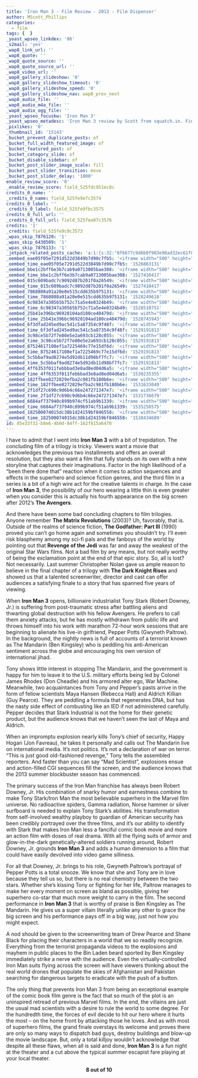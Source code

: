 ```yaml
---
title: 'Iron Man 3 - Film Review - 2013 - Film Dispenser'
author: MScott_Phillips
categories:
  - film
tags: {  }
_yoast_wpseo_linkdex: '86'
_s2mail: 'yes'
_wap8_link_url: ''
_wap8_quote: ''
_wap8_quote_source: ''
_wap8_quote_source_url: ''
_wap8_video_url: ''
_wap8_gallery_slideshow: '0'
_wap8_gallery_slideshow_timeout: '0'
_wap8_gallery_slideshow_speed: '0'
_wap8_gallery_slideshow_nav: wap8_prev_next
_wap8_audio_file: ''
_wap8_audio_m4a_file: ''
_wap8_audio_ogg_file: ''
_yoast_wpseo_focuskw: 'Iron Man 3'
_yoast_wpseo_metadesc: 'Iron Man 3 review by Scott from squatch.in. Find out how Marvel: Phase II starts off.'
_pixlikes: '0'
_thumbnail_id: '15143'
_bucket_prevent_duplicate_posts: of
_bucket_full_width_featured_image: of
_bucket_featured_post: of
_bucket_category_slide: of
_bucket_disable_sidebar: of
_bucket_post_slider_image_scale: fill
_bucket_post_slider_transition: move
_bucket_post_slider_delay: '1000'
enable_review_score: '0'
_enable_review_score: field_525fdc951ec8c
credits_0_name: ''
_credits_0_name: field_525fe9e7c3574
credits_0_label: ''
_credits_0_label: field_525fe9fbc3575
credits_0_full_url: ''
_credits_0_full_url: field_525fea07c3576
credits: '1'
_credits: field_525fe9c0c3573
_wpas_skip_7876120: '1'
_wpas_skip_6430509: '1'
_wpas_skip_7876133: '1'
_jetpack_related_posts_cache: 'a:1:{s:32:"8f6677c9d6b0f903e98ad32ec61f8deb";a:2:{s:7:"expires";i:1462847249;s:7:"payload";a:3:{i:0;a:1:{s:2:"id";i:10920;}i:1;a:1:{s:2:"id";i:17339;}i:2;a:1:{s:2:"id";i:8895;}}}}'
_oembed_eae05f05e7291d522d3849b7d90c7fb5: '<iframe width="500" height="281" src="https://www.youtube.com/embed/9teNKmm9R3k?start=3&feature=oembed" frameborder="0" allow="autoplay; encrypted-media" allowfullscreen></iframe>'
_oembed_time_eae05f05e7291d522d3849b7d90c7fb5: '1526863131'
_oembed_bbe1c2bff6e3b7cab9a0713005bae308: '<iframe width="500" height="281" src="https://www.youtube.com/embed/_DTbx7c7ez8?feature=oembed" frameborder="0" allow="autoplay; encrypted-media" allowfullscreen></iframe>'
_oembed_time_bbe1c2bff6e3b7cab9a0713005bae308: '1527410417'
_oembed_015c609badc7c9092d87b201f0a26549: '<iframe width="500" height="281" src="https://www.youtube.com/embed/dkhBDhQ4OxM?feature=oembed" frameborder="0" allow="autoplay; encrypted-media" allowfullscreen></iframe>'
_oembed_time_015c609badc7c9092d87b201f0a26549: '1527410417'
_oembed_7868808a91a20e0e515cdd635b975131: '<iframe width="500" height="281" src="https://www.youtube.com/embed/PEZ2r1YGKSA?feature=oembed" frameborder="0" allow="autoplay; encrypted-media" allowfullscreen></iframe>'
_oembed_time_7868808a91a20e0e515cdd635b975131: '1528249618'
_oembed_6c98347a30565b752c71a5e4e0324b49: '<iframe width="500" height="281" src="https://www.youtube.com/embed/FhwktRDG_aQ?feature=oembed" frameborder="0" allow="autoplay; encrypted-media" allowfullscreen></iframe>'
_oembed_time_6c98347a30565b752c71a5e4e0324b49: '1528510751'
_oembed_25b41e396bc96928104ad180ce40479d: '<iframe width="500" height="281" src="https://www.youtube.com/embed/MFWF9dU5Zc0?feature=oembed" frameborder="0" allow="autoplay; encrypted-media" allowfullscreen></iframe>'
_oembed_time_25b41e396bc96928104ad180ce40479d: '1528745943'
_oembed_6f3dfad245ed9ac541c5a87354c9f48f: '<iframe width="500" height="281" src="https://www.youtube.com/embed/rTMINaybeyE?feature=oembed" frameborder="0" allow="autoplay; encrypted-media" allowfullscreen></iframe>'
_oembed_time_6f3dfad245ed9ac541c5a87354c9f48f: '1529191813'
_oembed_3c98ce5b72f7e80e5e2a693cb128c055: '<iframe width="500" height="281" src="https://www.youtube.com/embed/j7RHHPN4gII?feature=oembed" frameborder="0" allow="autoplay; encrypted-media" allowfullscreen></iframe>'
_oembed_time_3c98ce5b72f7e80e5e2a693cb128c055: '1529191813'
_oembed_87524617108ef1a7225469c77e15df6d: '<iframe width="500" height="281" src="https://www.youtube.com/embed/bP8vCXPo-BA?feature=oembed" frameborder="0" allow="autoplay; encrypted-media" allowfullscreen></iframe>'
_oembed_time_87524617108ef1a7225469c77e15df6d: '1529191813'
_oembed_5c5bbaf9ad8274e5d92db11d98bf7fc7: '<iframe width="500" height="281" src="https://www.youtube.com/embed/yqAS2lPISa8?feature=oembed" frameborder="0" allow="autoplay; encrypted-media" allowfullscreen></iframe>'
_oembed_time_5c5bbaf9ad8274e5d92db11d98bf7fc7: '1529191813'
_oembed_4ff6353f011febbbad3e8ad8ed04d6a5: '<iframe width="500" height="281" src="https://www.youtube.com/embed/HikYI0jIAwU?feature=oembed" frameborder="0" allow="autoplay; encrypted-media" allowfullscreen></iframe>'
_oembed_time_4ff6353f011febbbad3e8ad8ed04d6a5: '1530235355'
_oembed_182ffbee8272829efba2c981fb180b6e: '<iframe width="500" height="281" src="https://www.youtube.com/embed/Seg_yBYPjG4?feature=oembed" frameborder="0" allow="autoplay; encrypted-media" allowfullscreen></iframe>'
_oembed_time_182ffbee8272829efba2c981fb180b6e: '1531633049'
_oembed_2f1df27c690c9d6b4c66e247271347e7: '<iframe width="500" height="281" src="https://www.youtube.com/embed/9XxLHyzsB_Q?feature=oembed" frameborder="0" allow="autoplay; encrypted-media" allowfullscreen></iframe>'
_oembed_time_2f1df27c690c9d6b4c66e247271347e7: '1531736679'
_oembed_6684af737940c899b974cf51ab9b1339: '<iframe width="500" height="281" src="https://www.youtube.com/embed/gp-8oB53P7k?feature=oembed" frameborder="0" allow="autoplay; encrypted-media" allowfullscreen></iframe>'
_oembed_time_6684af737940c899b974cf51ab9b1339: '1535258575'
_oembed_182500074015dc38b1d24159bf846558: '<iframe width="500" height="281" src="https://www.youtube.com/embed/USPd0vX2sdc?feature=oembed" frameborder="0" allow="autoplay; encrypted-media" allowfullscreen></iframe>'
_oembed_time_182500074015dc38b1d24159bf846558: '1538434689'
id: 85e33f32-b8e6-4b0d-84ff-162f815a6470
---
```

<p>I have to admit that I went into <b>Iron Man 3</b> with a bit of trepidation. The concluding film of a trilogy is tricky. Viewers want a movie that acknowledges the previous two installments and offers an overall resolution, but they also want a film that fully stands on its own with a new storyline that captures their imaginations. Factor in the high likelihood of a “been there done that” reaction when it comes to action sequences and effects in the superhero and science fiction genres, and the third film in a series is a bit of a high wire act for the creative talents in charge. In the case of <b>Iron Man 3</b>, the possibility of our hero wearing a little thin is even greater when you consider this is actually his fourth appearance on the big screen after 2012’s <b>The Avengers</b>.</p>
<p>And there have been some bad concluding chapters to film trilogies. Anyone remember <b>The Matrix Revolutions</b> (2003)? Uh, favorably, that is. Outside of the realms of science fiction, <b>The Godfather: Part III </b>(1990) proved you can’t go home again and sometimes you shouldn’t try. I’ll even risk blasphemy among my sci-fi pals and the fanboys of the world by pointing out that <b>Revenge of the Jedi</b> was far and away the weakest of the original Star Wars films. Not a bad film by any means, but not really worthy of being the exclamation point at the end of that epic story. So, all is lost? Not necessarily. Last summer Christopher Nolan gave us ample reason to believe in the final chapter of a trilogy with <b>The Dark Knight Rises</b> and showed us that a talented screenwriter, director and cast can offer audiences a satisfying finale to a story that has spanned five years of viewing.</p>
<p>When <b>Iron Man 3</b> opens, billionaire industrialist Tony Stark (Robert Downey, Jr.) is suffering from post-traumatic stress after battling aliens and thwarting global destruction with his fellow Avengers. He prefers to call them anxiety attacks, but he has mostly withdrawn from public life and throws himself into his work with marathon 72-hour work sessions that are beginning to alienate his live-in girlfriend, Pepper Potts (Gwyneth Paltrow). In the background, the nightly news is full of accounts of a terrorist known as The Mandarin (Ben Kingsley) who is peddling his anti-American sentiment across the globe and encouraging his own version of international jihad.</p>
<p>Tony shows little interest in stopping The Mandarin, and the government is happy for him to leave it to the U.S. military efforts being led by Colonel James Rhodes (Don Cheadle) and his armored alter ego, War Machine. Meanwhile, two acquaintances from Tony and Pepper’s pasts arrive in the form of fellow scientists Maya Hansen (Rebecca Hall) and Aldrich Killian (Guy Pearce). They are peddling a formula that regenerates DNA, but has the nasty side effect of combusting like an IED if not administered carefully. Pepper decides that Stark Industrial is not the home for their genetic product, but the audience knows that we haven’t seen the last of Maya and Aldrich.</p>
<p>When an impromptu explosion nearly kills Tony’s chief of security, Happy Hogan (Jon Favreau), he takes it personally and calls out The Mandarin live on international media. It’s not politics. It’s not a declaration of war on terror. “This is just good old-fashioned revenge,” Tony tells the assembled reporters. And faster than you can say “Mad Scientist”, explosions ensue and action-filled CGI sequences fill the screen, and the audience knows that the 2013 summer blockbuster season has commenced.</p>
<p>The primary success of the Iron Man franchise has always been Robert Downey, Jr. His combination of snarky humor and earnestness combine to make Tony Stark/Iron Man the most believable superhero in the Marvel film universe. No radioactive spiders, Gamma radiation, Norse hammer or silver surfboard is needed to explain Tony Stark’s abilities. His transformation from self-involved wealthy playboy to guardian of American security has been credibly portrayed over the three films, and it’s our ability to identify with Stark that makes Iron Man less a fanciful comic book movie and more an action film with doses of real drama. With all the flying suits of armor and glow-in-the-dark genetically-altered soldiers running around, Robert Downey, Jr. grounds <b>Iron Man 3</b> and adds a human dimension to a film that could have easily devolved into video game silliness.</p>
<p>For all that Downey, Jr. brings to his role, Gwyneth Paltrow’s portrayal of Pepper Potts is a total snooze. We know that she and Tony are in love because they tell us so, but there is no real chemistry between the two stars. Whether she’s kissing Tony or fighting for her life, Paltrow manages to make her every moment on screen as bland as possible, giving her superhero co-star that much more weight to carry in the film. The second performance in <b>Iron Man 3</b> that is worthy of praise is Ben Kingsley as The Mandarin. He gives us a super villain literally unlike any other to grace the big screen and his performance pays off in a big way, just not how you might expect.</p>
<p>A nod should be given to the screenwriting team of Drew Pearce and Shane Black for placing their characters in a world that we so readily recognize. Everything from the terrorist propaganda videos to the explosions and mayhem in public places to the Bin Laden beard sported by Ben Kingsley immediately strike a nerve with the audience. Even the virtually-controlled Iron Man suits flying across the screen will have viewers thinking about the real world drones that populate the skies of Afghanistan and Pakistan searching for dangerous targets to eradicate with the push of a button.</p>
<p>The only thing that prevents Iron Man 3 from being an exceptional example of the comic book film genre is the fact that so much of the plot is an uninspired retread of previous Marvel films. In the end, the villains are just the usual mad scientists with a desire to rule the world to some degree. For the hundredth time, the forces of evil decide to hit our hero where it hurts the most – on the home front by attacking those he loves. And as with most of superhero films, the grand finale overstays its welcome and proves there are only so many ways to dispatch bad guys, destroy buildings and blow-up the movie landscape. But, only a total killjoy wouldn’t acknowledge that despite all these flaws, when all is said and done, <b>Iron Man 3</b> is a fun night at the theater and a cut above the typical summer escapist fare playing at your local theater.</p>
<p align="CENTER"><b>8 out of 10</b></p>
